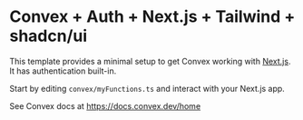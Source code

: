 # Convex + Auth + Next.js + Tailwind + shadcn/ui

This template provides a minimal setup to get Convex working with
[Next.js](https://nextjs.org/). It has authentication built-in.

Start by editing `convex/myFunctions.ts` and interact with your Next.js app.

See Convex docs at https://docs.convex.dev/home
